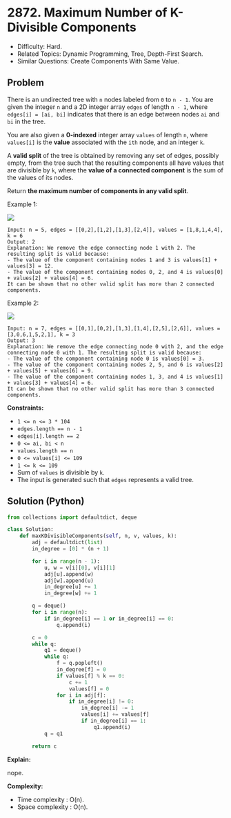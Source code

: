 # 2872. Maximum Number of K-Divisible Components

- Difficulty: Hard.
- Related Topics: Dynamic Programming, Tree, Depth-First Search.
- Similar Questions: Create Components With Same Value.

## Problem

There is an undirected tree with `n` nodes labeled from `0` to `n - 1`. You are given the integer `n` and a 2D integer array `edges` of length `n - 1`, where `edges[i] = [ai, bi]` indicates that there is an edge between nodes `ai` and `bi` in the tree.

You are also given a **0-indexed** integer array `values` of length `n`, where `values[i]` is the **value** associated with the `ith` node, and an integer `k`.

A **valid split** of the tree is obtained by removing any set of edges, possibly empty, from the tree such that the resulting components all have values that are divisible by `k`, where the **value of a connected component** is the sum of the values of its nodes.

Return **the **maximum number of components** in any valid split**.

Example 1:

![](https://assets.leetcode.com/uploads/2023/08/07/example12-cropped2svg.jpg)

```
Input: n = 5, edges = [[0,2],[1,2],[1,3],[2,4]], values = [1,8,1,4,4], k = 6
Output: 2
Explanation: We remove the edge connecting node 1 with 2. The resulting split is valid because:
- The value of the component containing nodes 1 and 3 is values[1] + values[3] = 12.
- The value of the component containing nodes 0, 2, and 4 is values[0] + values[2] + values[4] = 6.
It can be shown that no other valid split has more than 2 connected components.
```

Example 2:

![](https://assets.leetcode.com/uploads/2023/08/07/example21svg-1.jpg)

```
Input: n = 7, edges = [[0,1],[0,2],[1,3],[1,4],[2,5],[2,6]], values = [3,0,6,1,5,2,1], k = 3
Output: 3
Explanation: We remove the edge connecting node 0 with 2, and the edge connecting node 0 with 1. The resulting split is valid because:
- The value of the component containing node 0 is values[0] = 3.
- The value of the component containing nodes 2, 5, and 6 is values[2] + values[5] + values[6] = 9.
- The value of the component containing nodes 1, 3, and 4 is values[1] + values[3] + values[4] = 6.
It can be shown that no other valid split has more than 3 connected components.
```

**Constraints:**

- `1 <= n <= 3 * 104`
- `edges.length == n - 1`
- `edges[i].length == 2`
- `0 <= ai, bi < n`
- `values.length == n`
- `0 <= values[i] <= 109`
- `1 <= k <= 109`
- Sum of `values` is divisible by `k`.
- The input is generated such that `edges` represents a valid tree.

## Solution (Python)

```python
from collections import defaultdict, deque

class Solution:
    def maxKDivisibleComponents(self, n, v, values, k):
        adj = defaultdict(list)
        in_degree = [0] * (n + 1)

        for i in range(n - 1):
            u, w = v[i][0], v[i][1]
            adj[u].append(w)
            adj[w].append(u)
            in_degree[u] += 1
            in_degree[w] += 1

        q = deque()
        for i in range(n):
            if in_degree[i] == 1 or in_degree[i] == 0:
                q.append(i)

        c = 0
        while q:
            q1 = deque()
            while q:
                f = q.popleft()
                in_degree[f] = 0
                if values[f] % k == 0:
                    c += 1
                    values[f] = 0
                for i in adj[f]:
                    if in_degree[i] != 0:
                        in_degree[i] -= 1
                        values[i] += values[f]
                        if in_degree[i] == 1:
                            q1.append(i)
            q = q1

        return c
```

**Explain:**

nope.

**Complexity:**

- Time complexity : O(n).
- Space complexity : O(n).
